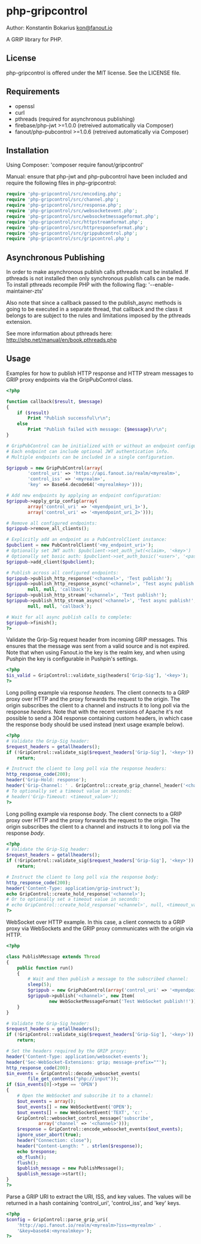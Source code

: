php-gripcontrol
================

Author: Konstantin Bokarius <kon@fanout.io>

A GRIP library for PHP.

License
-------

php-gripcontrol is offered under the MIT license. See the LICENSE file.

Requirements
------------

* openssl
* curl
* pthreads (required for asynchronous publishing)
* firebase/php-jwt >=1.0.0 (retreived automatically via Composer)
* fanout/php-pubcontrol >=1.0.6 (retreived automatically via Composer)

Installation
------------

Using Composer: 'composer require fanout/gripcontrol' 

Manual: ensure that php-jwt and php-pubcontrol have been included and require the following files in php-gripcontrol:

```PHP
require 'php-gripcontrol/src/encoding.php';
require 'php-gripcontrol/src/channel.php';
require 'php-gripcontrol/src/response.php';
require 'php-gripcontrol/src/websocketevent.php';
require 'php-gripcontrol/src/websocketmessageformat.php';
require 'php-gripcontrol/src/httpstreamformat.php';
require 'php-gripcontrol/src/httpresponseformat.php';
require 'php-gripcontrol/src/grippubcontrol.php';
require 'php-gripcontrol/src/gripcontrol.php';
```

Asynchronous Publishing
-----------------------

In order to make asynchronous publish calls pthreads must be installed. If pthreads is not installed then only synchronous publish calls can be made. To install pthreads recompile PHP with the following flag: '--enable-maintainer-zts'

Also note that since a callback passed to the publish_async methods is going to be executed in a separate thread, that callback and the class it belongs to are subject to the rules and limitations imposed by the pthreads extension.

See more information about pthreads here: http://php.net/manual/en/book.pthreads.php

Usage
-----

Examples for how to publish HTTP response and HTTP stream messages to GRIP proxy endpoints via the GripPubControl class.

```PHP
<?php

function callback($result, $message)
{
    if ($result)
        Print "Publish successful\r\n";
    else
        Print "Publish failed with message: {$message}\r\n";
}

# GripPubControl can be initialized with or without an endpoint configuration.
# Each endpoint can include optional JWT authentication info.
# Multiple endpoints can be included in a single configuration.

$grippub = new GripPubControl(array(
        'control_uri' => 'https://api.fanout.io/realm/<myrealm>',
        'control_iss' => '<myrealm>',
        'key' => Base64.decode64('<myrealmkey>')));

# Add new endpoints by applying an endpoint configuration:
$grippub->apply_grip_config(array(
        array('control_uri' => '<myendpoint_uri_1>'), 
        array('control_uri' => '<myendpoint_uri_2>')));

# Remove all configured endpoints:
$grippub->remove_all_clients();

# Explicitly add an endpoint as a PubControlClient instance:
$pubclient = new PubControlClient('<my_endpoint_uri>');
# Optionally set JWT auth: $pubclient->set_auth_jwt(<claim>, '<key>')
# Optionally set basic auth: $pubclient->set_auth_basic('<user>', '<password>')
$grippub->add_client($pubclient);

# Publish across all configured endpoints:
$grippub->publish_http_response('<channel>', 'Test publish!');
$grippub->publish_http_response_async('<channel>', 'Test async publish!',
        null, null, 'callback');
$grippub->publish_http_stream('<channel>', 'Test publish!');
$grippub->publish_http_stream_async('<channel>', 'Test async publish!',
        null, null, 'callback');

# Wait for all async publish calls to complete:
$grippub->finish();
?>
```

Validate the Grip-Sig request header from incoming GRIP messages. This ensures that the message was sent from a valid source and is not expired. Note that when using Fanout.io the key is the realm key, and when using Pushpin the key is configurable in Pushpin's settings.

```PHP
<?php
$is_valid = GripControl::validate_sig(headers['Grip-Sig'], '<key>');
?>
```

Long polling example via response _headers_. The client connects to a GRIP proxy over HTTP and the proxy forwards the request to the origin. The origin subscribes the client to a channel and instructs it to long poll via the response _headers_. Note that with the recent versions of Apache it's not possible to send a 304 response containing custom headers, in which case the response body should be used instead (next usage example below).

```PHP
<?php
# Validate the Grip-Sig header:
$request_headers = getallheaders();
if (!GripControl::validate_sig($request_headers['Grip-Sig'], '<key>'))
    return;

# Instruct the client to long poll via the response headers:
http_response_code(200);
header('Grip-Hold: response');
header('Grip-Channel: ' . GripControl::create_grip_channel_header('<channel>'));
# To optionally set a timeout value in seconds:
# header('Grip-Timeout: <timeout_value>');
?>
```

Long polling example via response _body_. The client connects to a GRIP proxy over HTTP and the proxy forwards the request to the origin. The origin subscribes the client to a channel and instructs it to long poll via the response _body_.

```PHP
<?php
# Validate the Grip-Sig header:
$request_headers = getallheaders();
if (!GripControl::validate_sig($request_headers['Grip-Sig'], '<key>'))
    return;

# Instruct the client to long poll via the response body:
http_response_code(200);
header('Content-Type: application/grip-instruct');
echo GripControl::create_hold_response('<channel>');
# Or to optionally set a timeout value in seconds:
# echo GripControl::create_hold_response('<channel>', null, <timeout_value>);
?>
```

WebSocket over HTTP example. In this case, a client connects to a GRIP proxy via WebSockets and the GRIP proxy communicates with the origin via HTTP.

```PHP
<?php

class PublishMessage extends Thread
{
    public function run()
    {
        # Wait and then publish a message to the subscribed channel:
        sleep(5);
        $grippub = new GripPubControl(array('control_uri' => '<myendpoint>'));
        $grippub->publish('<channel>', new Item(
                new WebSocketMessageFormat('Test WebSocket publish!!')));
    }
}

# Validate the Grip-Sig header:
$request_headers = getallheaders();
if (!GripControl::validate_sig($request_headers['Grip-Sig'], '<key>'))
    return;

# Set the headers required by the GRIP proxy:
header('Content-Type: application/websocket-events');
header('Sec-WebSocket-Extensions: grip; message-prefix=""');
http_response_code(200);
$in_events = GripControl::decode_websocket_events(
        file_get_contents("php://input"));
if ($in_events[0]->type == 'OPEN')
{
    # Open the WebSocket and subscribe it to a channel:
    $out_events = array();
    $out_events[] = new WebSocketEvent('OPEN');
    $out_events[] = new WebSocketEvent('TEXT', 'c:' .
    GripControl::websocket_control_message('subscribe',
            array('channel' => '<channel>')));
    $response = GripControl::encode_websocket_events($out_events);
    ignore_user_abort(true);
    header("Connection: close");
    header("Content-Length: " . strlen($response));
    echo $response;
    ob_flush();
    flush();
    $publish_message = new PublishMessage();
    $publish_message->start();
}
?>
```

Parse a GRIP URI to extract the URI, ISS, and key values. The values will be returned in a hash containing 'control_uri', 'control_iss', and 'key' keys.

```PHP
<?php
$config = GripControl::parse_grip_uri(
    'http://api.fanout.io/realm/<myrealm>?iss=<myrealm>' .
    '&key=base64:<myrealmkey>');
?>
```
